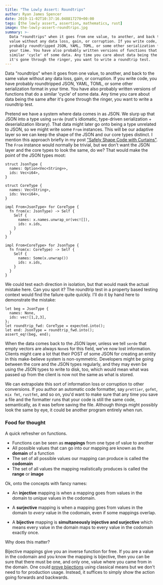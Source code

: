 ```yaml
---
title: "The Lowly Assert: Roundtrips"
author: Ryan James Spencer
date: 2019-11-02T10:37:16.048817270+00:00
tags: [the lowly assert, assertion, mathematics, rust]
image: the-lowly-assert-roundtrips.jpg
summary: >-
  Data "roundtrips" when it goes from one value, to another, and back to the same
  value without any data loss, gain, or corruption. If you write code, you have
  probably roundtripped JSON, YAML, TOML, or some other serialization format in
  your time. You have also probably written versions of functions that do a
  similar 'cycle' of some data. Any time you care about data being the same after
  it's gone through the ringer, you want to write a roundtrip test.
---
```


Data "roundtrips" when it goes from one value, to another, and back to the same
value without any data loss, gain, or corruption. If you write code, you have
probably roundtripped JSON, YAML, TOML, or some other serialization format in
your time. You have also probably written versions of functions that do a
similar 'cycle' of some data. Any time you care about data being the same after
it's gone through the ringer, you want to write a roundtrip test.

Pretend we have a system where data comes in as JSON. We slurp up that JSON into
a type using `serde` (rust's idiomatic, type-driven serialization +
deserialization library). That data might later go onto being a type unrelated
to JSON, so we might write some `From` instances. This will be our adaptive
layer so we can keep the shape of the JSON and our core types distinct. I
mention this approach briefly in my post ["Safely Shape Code with
Curtains"](https://www.justanotherdot.com/posts/safely-shape-code-with-curtains.html).
The `From` instance would normally be trivial, but we don't want the JSON layer
and the core types to look the same, do we? That would make the point of the
JSON types moot:

```
struct JsonType {
  names: Option<Vec<String>>,
  ids: Vec<i64>,
}

struct CoreType {
  names: Vec<String>,
  ids: Vec<i64>,
}

impl From<JsonType> for CoreType {
  fn from(x: JsonType) -> Self {
    Self {
      names: x.names.unwrap_or(vec![]),
      ids: x.ids,
    }
  }
}

impl From<CoreType> for JsonType {
  fn from(x: CoreType) -> Self {
    Self {
      names: Some(x.unwrap())
      ids: x.ids,
    }
  }
}
```

We could test each direction in isolation, but that would mask the actual
mistake here. Can you spot it? The roundtrip test in a property based testing
context would find the failure quite quickly. I'll do it by hand here to
demonstrate the mistake:

```
let beg = JsonType {
  names: None,
  ids: vec![1,2,3],
};
let roundtrip_fwd: CoreType = expected.into();
let end: JsonType = roundtrip_fwd.into();
assert_eq!(beg, end);
```

When the data comes back to the JSON layer, unless we tell `serde` that empty
vectors are always `None`s for this field, we've now lost information. Clients
might care a lot that their POST of some JSON for creating an entity in this
make-believe system is non-symmetric. Developers might be going between the core
and the JSON types regularly, and they may even be using the JSON types to write
to disk, too, which would mean what was passed up from the client is now not the
same as what is stored.

We can extrapolate this sort of information loss or corruption to other
conversions. If you author an automatic code formatter, say `prettier`, `gofmt`,
`mix fmt`, `rustfmt`, and so on, you'd want to make sure that any time you save
a file and the formatter runs that your code is still the same code,
semantically, as it was before saving the file. Although things might possibly
look the same by eye, it could be another program entirely when run.

### Food for thought

A quick refresher on functions.

* Functions can be seen as **mappings** from one type of value to another
* All possible values that can go into our mapping are known as the **domain** of
  a function
* The set of all possible values our mapping can produce is called the **codomain**
* The set of all values the mapping realistically produces is called the
    **range** or **image**

Ok, onto the concepts with fancy names:

* An **injective** mapping is when a mapping goes from values in the domain to
_unique_ values in the codomain.

* A **surjective** mapping is when a mapping goes from values in the domain to
_every_ value in the codomain, even if some mappings overlap.

* A **bijective** mapping is **simultaneously injective and surjective** which
means every value in the domain maps to every value in the codomain exactly
once.

Why does this matter?

Bijective mappings give you an inverse function for free. If you are a value in
the codomain and you know the mapping is bijective, then you can be sure that
there must be one, and only one, value where you came from in the domain.
One could [prove bijections](https://math.stackexchange.com/a/165440/156419)
using classical means but we don't need to for production usage. Instead, it
suffices to simply show the action going forwards and backwards.
